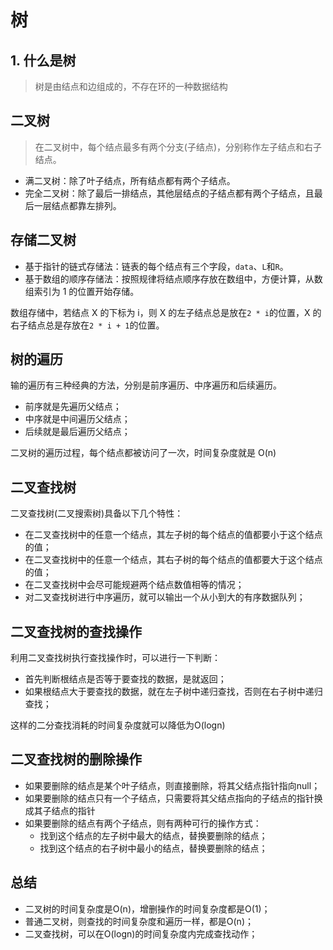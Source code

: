 # 树

## 1. 什么是树

> 树是由结点和边组成的，不存在环的一种数据结构

## 二叉树

> 在二叉树中，每个结点最多有两个分支(子结点)，分别称作左子结点和右子结点。

- 满二叉树：除了叶子结点，所有结点都有两个子结点。
- 完全二叉树：除了最后一排结点，其他层结点的子结点都有两个子结点，且最后一层结点都靠左排列。

## 存储二叉树

- 基于指针的链式存储法：链表的每个结点有三个字段，`data`、`L`和`R`。
- 基于数组的顺序存储法：按照规律将结点顺序存放在数组中，方便计算，从数组索引为 1 的位置开始存储。

数组存储中，若结点 X 的下标为 i，则 X 的左子结点总是放在`2 * i`的位置，X 的右子结点总是存放在`2 * i + 1`的位置。

## 树的遍历

输的遍历有三种经典的方法，分别是前序遍历、中序遍历和后续遍历。

- 前序就是先遍历父结点；
- 中序就是中间遍历父结点；
- 后续就是最后遍历父结点；

二叉树的遍历过程，每个结点都被访问了一次，时间复杂度就是 O(n)

## 二叉查找树

二叉查找树(二叉搜索树)具备以下几个特性：

- 在二叉查找树中的任意一个结点，其左子树的每个结点的值都要小于这个结点的值；
- 在二叉查找树中的任意一个结点，其右子树的每个结点的值都要大于这个结点的值；
- 在二叉查找树中会尽可能规避两个结点数值相等的情况；
- 对二叉查找树进行中序遍历，就可以输出一个从小到大的有序数据队列；

## 二叉查找树的查找操作
利用二叉查找树执行查找操作时，可以进行一下判断：
- 首先判断根结点是否等于要查找的数据，是就返回；
- 如果根结点大于要查找的数据，就在左子树中递归查找，否则在右子树中递归查找；

这样的二分查找消耗的时间复杂度就可以降低为O(logn)

## 二叉查找树的删除操作
- 如果要删除的结点是某个叶子结点，则直接删除，将其父结点指针指向null；
- 如果要删除的结点只有一个子结点，只需要将其父结点指向的子结点的指针换成其子结点的指针
- 如果要删除的结点有两个子结点，则有两种可行的操作方式：
  - 找到这个结点的左子树中最大的结点，替换要删除的结点；
  - 找到这个结点的右子树中最小的结点，替换要删除的结点；

## 总结

- 二叉树的时间复杂度是O(n)，增删操作的时间复杂度都是O(1)；
- 普通二叉树，则查找的时间复杂度和遍历一样，都是O(n)；
- 二叉查找树，可以在O(logn)的时间复杂度内完成查找动作；
